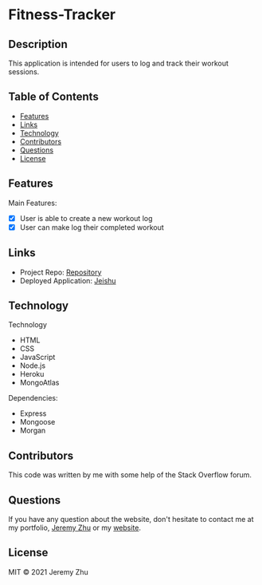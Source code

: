 # Fitness-Tracker

## Description

This application is intended for users to log and track their workout sessions.

## Table of Contents

* [Features](#Features)
* [Links](#Links)
* [Technology](#Technology)
* [Contributors](#Contributors)
* [Questions](#Questions)
* [License](#License)

## Features
Main Features: 

* [x] User is able to create a new workout log
* [x] User can make log their completed workout

## Links

* Project Repo: [Repository](https://github.com/jeishu/fitness-tracker)
* Deployed Application: [Jeishu](https://stay-fit-checklist.herokuapp.com/)


## Technology

Technology

* HTML
* CSS
* JavaScript
* Node.js
* Heroku
* MongoAtlas

Dependencies:

* Express
* Mongoose
* Morgan

## Contributors

This code was written by me with some help of the Stack Overflow forum.

## Questions
If you have any question about the website, don't hesitate to contact me at my portfolio, [Jeremy Zhu](https://github.com/jeishu) or my [website](https://jeishu.github.io/).


## License

MIT © 2021 Jeremy Zhu